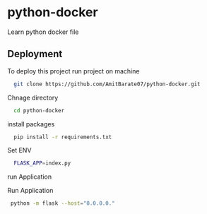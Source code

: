 # python-docker
Learn python docker file

## Deployment

To deploy this project run project on machine 

```bash
  git clone https://github.com/AmitBarate07/python-docker.git
```

Chnage directory 
```bash
  cd python-docker
```
install packages 
```bash
  pip install -r requirements.txt
```
Set ENV
```bash
  FLASK_APP=index.py
```
run Application

Run Application
```bash
 python -m flask --host="0.0.0.0."
```